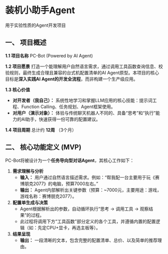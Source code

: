 # 装机小助手Agent
用于实验性质的Agent开发项目
## 一、 项目概述

**1.1 项目名称**
PC-Bot (Powered by AI Agent)

**1.2 项目愿景**
打造一个能理解用户自然语言需求，通过调用工具函数查询信息、校验规则，最终生成合理且兼容的台式机配置清单的AI Agent原型。本项目的核心目标是**深入实践AI Agent的开发全流程**，而非构建一个生产级应用。

**1.3 核心价值**

- **对开发者（我自己）：** 系统性地学习和掌握LLM应用的核心技能：提示词工程、Function Calling、任务规划、Agent框架使用。
- **对用户（演示对象）：** 体验与传统聊天机器人不同的、具备“思考”和“执行”能力的AI助手，快速获得一份可靠的配置建议。

**1.4 项目周期**
总计约 **12周** （3个月）
## 二、 核心功能定义 (MVP)
PC-Bot将被设计为一个**任务导向型对话Agent**，其核心工作如下：
1. **需求理解与分析**
   - **输入：** 用户通过自然语言描述需求。例如：“帮我配一台主要用于玩《赛博朋克2077》的电脑，预算7000左右。”
   - **输出：** Agent内部解析出关键参数（预算：~7000元，主要用途：游戏，游戏名称：赛博朋克2077）。
2. **配置单生成与决策**
   - Agent根据解析出的参数，自动循环执行“思考 -> 调用工具 -> 观察结果”的过程。
   - 此过程将调用下方“工具函数”部分定义的各个工具，并遵循内置的配置逻辑（如：先定CPU+显卡，再选主板等）。
3. **结果呈现**
   - **输出：** 一段清晰的文本，包含完整的配置清单、总价、以及简单的推荐理由。
